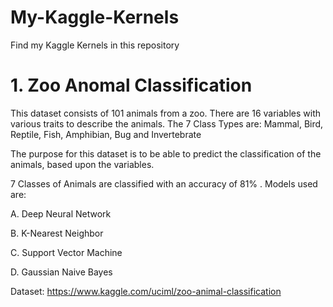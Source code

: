 # My-Kaggle-Kernels

Find my Kaggle Kernels in this repository
 
 # 1. Zoo Anomal Classification 
 
This dataset consists of 101 animals from a zoo. There are 16 variables with various traits to describe the animals. The 7 Class Types are: Mammal, Bird, Reptile, Fish, Amphibian, Bug and Invertebrate

The purpose for this dataset is to be able to predict the classification of the animals, based upon the variables.

7 Classes of Animals are classified with an accuracy of 81% .
 Models used are:
   
   A. Deep Neural Network
   
   B. K-Nearest Neighbor
   
   C. Support Vector Machine
   
   D. Gaussian Naive Bayes 
   
   Dataset: https://www.kaggle.com/uciml/zoo-animal-classification
